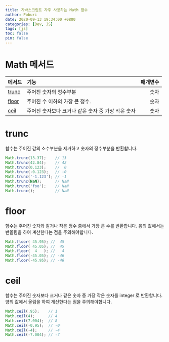 ```yaml
---
title: 자바스크립트 자주 사용하는 Math 함수
author: Poburi
date: 2020-09-13 19:34:00 +0800
categories: [Dev, JS]
tags: [js]
toc: false
pin: false
---
```


# Math 메서드

| 메서드          | 기능                                               | 매개변수 |
| :-------------- | :------------------------------------------------- | -------: |
| [trunc](#trunc) | 주어진 숫자의 정수부분                             |     숫자 |
| [floor](#floor) | 주어진 수 이하의 가장 큰 정수.                     |     숫자 |
| [ceil](#ceil)   | 주어진 숫자보다 크거나 같은 숫자 중 가장 작은 숫자 |     숫자 |

# trunc

함수는 주어진 값의 소수부분을 제거하고 숫자의 정수부분을 반환합니다. 

```javascript
Math.trunc(13.37);    // 13
Math.trunc(42.84);    // 42
Math.trunc(0.123);    //  0
Math.trunc(-0.123);   // -0
Math.trunc('-1.123'); // -1
Math.trunc(NaN);      // NaN
Math.trunc('foo');    // NaN
Math.trunc();         // NaN
```

# floor

함수는 주어진 숫자와 같거나 작은 정수 중에서 가장 큰 수를 반환합니다.
음의 값에서는 반올림을 하여 계산한다는 점을 주의해야합니다.

```javascript
Math.floor( 45.95); //  45
Math.floor( 45.05); //  45
Math.floor(  4   ); //   4
Math.floor(-45.05); // -46 
Math.floor(-45.95); // -46
```

# ceil

함수는 주어진 숫자보다 크거나 같은 숫자 중 가장 작은 숫자를 integer 로 반환합니다.
양의 값에서 올림을 하여 계산한다는 점을 주의해야합니다.

```javascript
Math.ceil(.95);    // 1
Math.ceil(4);      // 4
Math.ceil(7.004);  // 8
Math.ceil(-0.95);  // -0
Math.ceil(-4);     // -4
Math.ceil(-7.004); // -7
```
